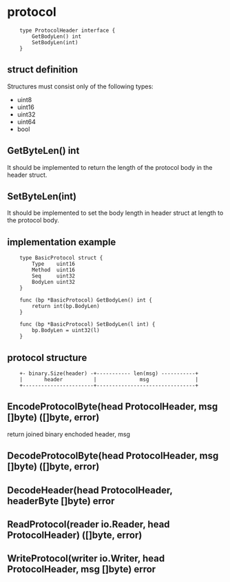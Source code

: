 # protocol

```
    type ProtocolHeader interface {
        GetBodyLen() int
        SetBodyLen(int)
    }
```

## struct definition
Structures must consist only of the following types:
 - uint8
 - uint16
 - uint32
 - uint64
 - bool

## GetByteLen() int
It should be implemented to return the length of the protocol body in the header struct.

## SetByteLen(int)
It should be implemented to set the body length in header struct at length to the protocol body.

## implementation example
```
    type BasicProtocol struct {
        Type    uint16
        Method  uint16
        Seq     uint32
        BodyLen uint32
    }

    func (bp *BasicProtocol) GetBodyLen() int {
        return int(bp.BodyLen)
    }

    func (bp *BasicProtocol) SetBodyLen(l int) {
        bp.BodyLen = uint32(l)
    }
```

## protocol structure
```
    +- binary.Size(header) -+----------- len(msg) -----------+
    |       header          |              msg               |
    +-----------------------+--------------------------------+
```

## EncodeProtocolByte(head ProtocolHeader, msg []byte) ([]byte, error)
return joined binary enchoded header, msg

## DecodeProtocolByte(head ProtocolHeader, msg []byte) ([]byte, error)

## DecodeHeader(head ProtocolHeader, headerByte []byte) error

## ReadProtocol(reader io.Reader, head ProtocolHeader) ([]byte, error)

## WriteProtocol(writer io.Writer, head ProtocolHeader, msg []byte) error
